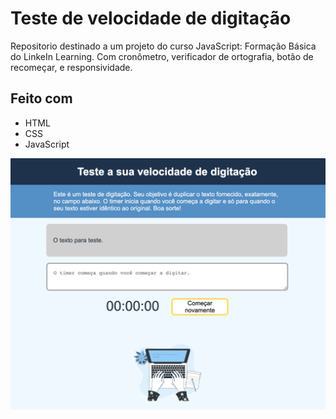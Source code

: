 # Teste de velocidade de digitação
Repositorio destinado a um projeto do curso JavaScript: Formação Básica do LinkeIn Learning. Com cronômetro, verificador de ortografia, botão de recomeçar, e responsividade.

## Feito com
- HTML
- CSS
- JavaScript

![Preview](images/preview.png)